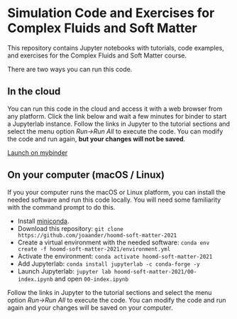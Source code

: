 # Simulation Code and Exercises for Complex Fluids and Soft Matter

This repository contains Jupyter notebooks with tutorials, code examples, and exercises for the Complex Fluids and Soft Matter course.

There are two ways you can run this code.

## In the cloud

You can run this code in the cloud and access it with a web browser from any platform.
Click the link below and wait a few minutes for binder to start a Jupyterlab instance.
Follow the links in Jupyter to the tutorial sections and select the menu option _Run->Run All_ to execute the code.
You can modify the code and run again, **but your changes will not be saved**.

[Launch on mybinder](https://mybinder.org/v2/gh/joaander/hoomd-soft-matter-2021/HEAD?urlpath=lab%2Ftree%2F00-index.ipynb)

## On your computer (macOS / Linux)

If you your computer runs the macOS or Linux platform, you can install the needed software and run this code locally.
You will need some familiarity with the command prompt to do this.
* Install [miniconda](https://docs.conda.io/en/latest/miniconda.html).
* Download this repository: `git clone https://github.com/joaander/hoomd-soft-matter-2021`
* Create a virtual environment with the needed software: `conda env create -f hoomd-soft-matter-2021/environment.yml`
* Activate the environment: `conda activate hoomd-soft-matter-2021`
* Add Jupyterlab: `conda install jupyterlab -c conda-forge -y`
* Launch Jupyterlab: `jupyter lab hoomd-soft-matter-2021/00-index.ipynb` and open `00-index.ipynb`

Follow the links in Jupyter to the tutorial sections and select the menu option _Run->Run All_ to execute the code.
You can modify the code and run again and your changes will be saved on your computer.
